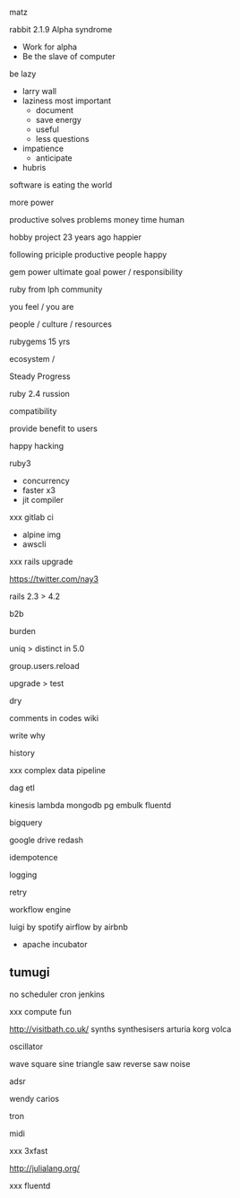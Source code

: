 matz

rabbit 2.1.9
Alpha syndrome
- Work for alpha
- Be the slave of computer

be lazy
- larry wall
- laziness most important
  - document
  - save energy
  - useful
  - less questions
- impatience
  - anticipate
- hubris

software is eating the world

more power


productive solves problems
money time human

hobby project 23 years ago
happier

following priciple
productive
people
happy

gem power
ultimate goal
power / responsibility

ruby from lph community

you feel / you are

people / culture / resources

rubygems 15 yrs

ecosystem /

Steady Progress

ruby 2.4
russion

compatibility

provide benefit to users

happy hacking

ruby3

- concurrency
- faster x3
- jit compiler


xxx
gitlab ci

- alpine img
- awscli

xxx
rails upgrade

https://twitter.com/nay3

rails 2.3 > 4.2

b2b

burden

uniq > distinct in 5.0

group.users.reload

upgrade > test

dry

comments in codes
wiki

write why

history

xxx
complex data pipeline

dag
etl


kinesis lambda
mongodb
pg
embulk
fluentd

bigquery

google drive
redash

idempotence

logging

retry

workflow engine

luigi by spotify
airflow by airbnb
- apache incubator


## tumugi
no scheduler cron jenkins

xxx
compute fun


http://visitbath.co.uk/
synths
synthesisers
arturia
korg volca

oscillator

wave
square
sine
triangle
saw
reverse saw
noise

adsr

wendy carios

tron

midi

xxx
3xfast

http://julialang.org/

xxx
fluentd
